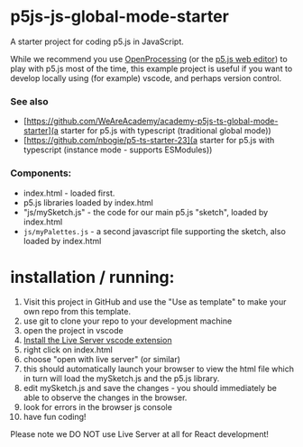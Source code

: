 # p5js-js-global-mode-starter

A starter project for coding p5.js in JavaScript.

While we recommend you use [OpenProcessing](https://openprocessing.org/) (or the [p5.js web editor](https://editor.p5js.org/)) to play with p5.js most of the time, this example project is useful if you want to develop locally using (for example) vscode, and perhaps version control.

### See also 
* [https://github.com/WeAreAcademy/academy-p5js-ts-global-mode-starter](a starter for p5.js with typescript (traditional global mode))
* [https://github.com/nbogie/p5-ts-starter-23](a starter for p5.js with typescript (instance mode - supports ESModules))

### Components:

-   index.html - loaded first.
-   p5.js libraries loaded by index.html
-   "js/mySketch.js" - the code for our main p5.js "sketch", loaded by index.html
-   `js/myPalettes.js` - a second javascript file supporting the sketch, also loaded by index.html

# installation / running:

1. Visit this project in GitHub and use the "Use as template" to make your own repo from this template.
2. use git to clone your repo to your development machine
3. open the project in vscode
4. [Install the Live Server vscode extension](https://marketplace.visualstudio.com/items?itemName=ritwickdey.LiveServer)
5. right click on index.html
6. choose "open with live server" (or similar)
7. this should automatically launch your browser to view the html file which in turn will load the mySketch.js and the p5.js library.
8. edit mySketch.js and save the changes - you should immediately be able to observe the changes in the browser.
9. look for errors in the browser js console
10. have fun coding!

Please note we DO NOT use Live Server at all for React development!
